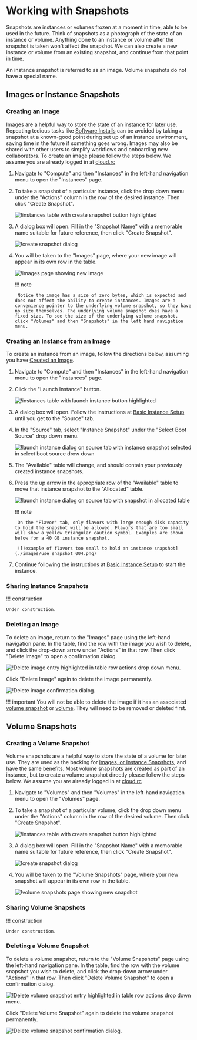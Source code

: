# Working with Snapshots

Snapshots are instances or volumes frozen at a moment in time, able to be used in the future. Think of snapshots as a photograph of the state of an instance or volume. Anything done to an instance or volume after the snapshot is taken won't affect the snapshot. We can also create a new instance or volume from an existing snapshot, and continue from that point in time.

An instance snapshot is referred to as an image. Volume snapshots do not have a special name.

## Images or Instance Snapshots

### Creating an Image

Images are a helpful way to store the state of an instance for later use. Repeating tedious tasks like [Software Installs](./installing_software.md) can be avoided by taking a snapshot at a known-good point during set up of an instance environment, saving time in the future if something goes wrong. Images may also be shared with other users to simplify workflows and onboarding new collaborators. To create an image please follow the steps below. We assume you are already logged in at [cloud.rc](./introduction.md)

1. Navigate to "Compute" and then "Instances" in the left-hand navigation menu to open the "Instances" page.
2. To take a snapshot of a particular instance, click the drop down menu under the "Actions" column in the row of the desired instance. Then click "Create Snapshot".

    ![!instances table with create snapshot button highlighted](./images/create_snapshot_001.png)

3. A dialog box will open. Fill in the "Snapshot Name" with a memorable name suitable for future reference, then click "Create Snapshot".

    ![!create snapshot dialog](./images/create_snapshot_002.png)

4. You will be taken to the "Images" page, where your new image will appear in its own row in the table.

    ![!images page showing new image](./images/create_snapshot_003.png)

    <!-- markdownlint-disable MD046 -->
    !!! note

        Notice the image has a size of zero bytes, which is expected and does not affect the ability to create instances. Images are a convenience pointer to the underlying volume snapshot, so they have no size themselves. The underlying volume snapshot does have a fixed size. To see the size of the underlying volume snapshot, click "Volumes" and then "Snapshots" in the left hand navigation menu.
    <!-- markdownlint-enable MD046 -->

### Creating an Instance from an Image

To create an instance from an image, follow the directions below, assuming you have [Created an Image](#creating-an-instance-snapshot).

1. Navigate to "Compute" and then "Instances" in the left-hand navigation menu to open the "Instances" page.
2. Click the "Launch Instance" button.

    ![!instances table with launch instance button highlighted](./images/use_snapshot_001.png)

3. A dialog box will open. Follow the instructions at [Basic Instance Setup](./instance_setup_basic.md) until you get to the "Source" tab.
4. In the "Source" tab, select "Instance Snapshot" under the "Select Boot Source" drop down menu.

    ![!launch instance dialog on source tab with instance snapshot selected in select boot source drow down](./images/use_snapshot_002.png)

5. The "Available" table will change, and should contain your previously created instance snapshots.
6. Press the up arrow in the appropriate row of the "Available" table to move that instance snapshot to the "Allocated" table.

    ![!launch instance dialog on source tab with snapshot in allocated table](./images/use_snapshot_003.png)

    <!-- markdownlint-disable MD046 -->
    !!! note

        On the "Flavor" tab, only flavors with large enough disk capacity to hold the snapshot will be allowed. Flavors that are too small will show a yellow triangular caution symbol. Examples are shown below for a 40 GB instance snapshot.

        ![!example of flavors too small to hold an instance snapshot](./images/use_snapshot_004.png)
    <!-- markdownlint-enable MD046 -->

7. Continue following the instructions at [Basic Instance Setup](./instance_setup_basic.md) to start the instance.

### Sharing Instance Snapshots

<!-- markdownlint-disable MD046 -->
!!! construction

    Under construction.
<!-- markdownlint-enable MD046 -->

### Deleting an Image

To delete an image, return to the "Images" page using the left-hand navigation pane. In the table, find the row with the image you wish to delete, and click the drop-down arrow under "Actions" in that row. Then click "Delete Image" to open a confirmation dialog.

![!Delete image entry highlighted in table row actions drop down menu.](./images/delete_image_001.png)

 Click "Delete Image" again to delete the image permanently.

![!Delete image confirmation dialog.](./images/delete_image_002.png)

<!-- markdownlint-disable MD046 -->
!!! important
    You will not be able to delete the image if it has an associated [volume snapshot](#volume-snapshots) or [volume](volume_setup_basic.md). They will need to be removed or deleted first.
<!-- markdownlint-enable MD046 -->

## Volume Snapshots

### Creating a Volume Snapshot

Volume snapshots are a helpful way to store the state of a volume for later use. They are used as the backing for [Images, or Instance Snapshots](#images-or-instance-snapshots), and have the same benefits. Most volume snapshots are created as part of an instance, but to create a volume snapshot directly please follow the steps below. We assume you are already logged in at [cloud.rc](./introduction.md)

1. Navigate to "Volumes" and then "Volumes" in the left-hand navigation menu to open the "Volumes" page.
2. To take a snapshot of a particular volume, click the drop down menu under the "Actions" column in the row of the desired volume. Then click "Create Snapshot".

    ![!instances table with create snapshot button highlighted](./images/create_volume_snapshot_001.png)

3. A dialog box will open. Fill in the "Snapshot Name" with a memorable name suitable for future reference, then click "Create Snapshot".

    ![!create snapshot dialog](./images/create_volume_snapshot_002.png)

4. You will be taken to the "Volume Snapshots" page, where your new snapshot will appear in its own row in the table.

    ![!volume snapshots page showing new snapshot](./images/create_volume_snapshot_003.png)

### Sharing Volume Snapshots

<!-- markdownlint-disable MD046 -->
!!! construction

    Under construction.
<!-- markdownlint-enable MD046 -->

### Deleting a Volume Snapshot

To delete a volume snapshot, return to the "Volume Snapshots" page using the left-hand navigation pane. In the table, find the row with the volume snapshot you wish to delete, and click the drop-down arrow under "Actions" in that row. Then click "Delete Volume Snapshot" to open a confirmation dialog.

![!Delete volume snapshot entry highlighted in table row actions drop down menu.](./images/delete_volume_snapshot_001.png)

 Click "Delete Volume Snapshot" again to delete the volume snapshot permanently.

![!Delete volume snapshot confirmation dialog.](./images/delete_volume_snapshot_002.png)
